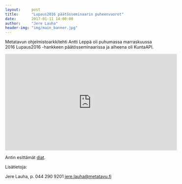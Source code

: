 ```yaml
---
layout:     post
title:      "Lupaus2016 päätösseminaarin puheenvuorot"
date:       2017-01-11 14:00:00
author:     "Jere Lauha"
header-img: "img/main_banner.jpg"
---
```


Metatavun ohjelmistoarkkitehti Antti Leppä oli puhumassa marraskuussa 2016 Lupaus2016 -hankkeen päätösseminaarissa ja aiheena oli KuntaAPI.

<iframe width="560" height="315" src="https://www.youtube.com/embed/nwDW3KlSE2s" frameborder="0" allowfullscreen></iframe>

Antin esittämät [diat](http://www.mikkeli.fi/sites/default/files/atoms/files/12_leppa_kunta-api1.pdf).

Lisätietoja:

Jere Lauha, p. 044 290 9201
jere.lauha@metatavu.fi
